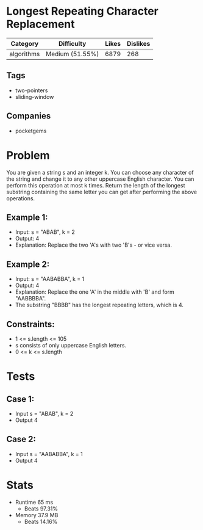 # Longest Repeating Character Replacement
| Category | Difficulty | Likes | Dislikes
| -------- | ---------- | ----- | --------
| algorithms | Medium (51.55%) | 6879 | 268

## Tags
- two-pointers 
- sliding-window

## Companies
- pocketgems

# Problem
You are given a string s and an integer k. You can choose any character of the string and change it to any other uppercase English character. You can perform this operation at most k times.
Return the length of the longest substring containing the same letter you can get after performing the above operations.

## Example 1:
- Input: s = "ABAB", k = 2
- Output: 4
- Explanation: Replace the two 'A's with two 'B's - or vice versa.

## Example 2:
- Input: s = "AABABBA", k = 1
- Output: 4
- Explanation: Replace the one 'A' in the middle with 'B' and form "AABBBBA".
- The substring "BBBB" has the longest repeating letters, which is 4.
 

## Constraints:
- 1 <= s.length <= 105
- s consists of only uppercase English letters.
- 0 <= k <= s.length

# Tests
## Case 1:
- Input s = "ABAB", k = 2
- Output 4

## Case 2:
- Input s = "AABABBA", k = 1
- Output 4

# Stats
- Runtime 65 ms
	- Beats 97.31%
- Memory 37.9 MB
	- Beats 14.16%